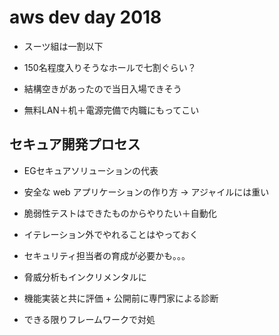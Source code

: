 # aws dev day 2018

* スーツ組は一割以下

* 150名程度入りそうなホールで七割ぐらい？

* 結構空きがあったので当日入場できそう

* 無料LAN＋机＋電源完備で内職にもってこい

## セキュア開発プロセス

* EGセキュアソリューションの代表

* 安全な web アプリケーションの作り方 → アジャイルには重い

* 脆弱性テストはできたものからやりたい＋自動化

* イテレーション外でやれることはやっておく

* セキュリティ担当者の育成が必要かも。。。

* 脅威分析もインクリメンタルに

* 機能実装と共に評価 + 公開前に専門家による診断

* できる限りフレームワークで対処
